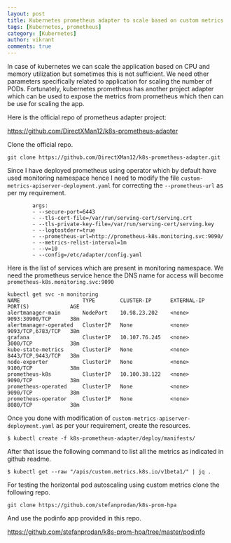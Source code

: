 ```yaml
---
layout: post
title: Kubernetes prometheus adapter to scale based on custom metrics
tags: [Kubernetes, prometheus]
category: [Kubernetes]
author: vikrant
comments: true
--- 
```


In case of kubernetes we can scale the application based on CPU and memory utilization but sometimes this is not sufficient. We need other parameters specifically related to application for scaling the number of PODs. Fortunately, kubernetes prometheus has another project adapter which can be used to expose the metrics from prometheus which then can be use for scaling the app.

Here is the official repo of prometheus adapter project:  

https://github.com/DirectXMan12/k8s-prometheus-adapter 

Clone the official repo.

~~~
git clone https://github.com/DirectXMan12/k8s-prometheus-adapter.git
~~~

Since I have deployed prometheus using operator which by default have used monitoring namespace hence I need to modify the file `custom-metrics-apiserver-deployment.yaml` for correcting the `--prometheus-url` as per my requirement. 


~~~
        args:
        - --secure-port=6443
        - --tls-cert-file=/var/run/serving-cert/serving.crt
        - --tls-private-key-file=/var/run/serving-cert/serving.key
        - --logtostderr=true
        - --prometheus-url=http://prometheus-k8s.monitoring.svc:9090/
        - --metrics-relist-interval=1m
        - --v=10
        - --config=/etc/adapter/config.yaml
~~~        

Here is the list of services which are present in monitoring namespace. We need the prometheus service hence the DNS name for access will become `prometheus-k8s.monitoring.svc:9090`

~~~
kubectl get svc -n monitoring
NAME                    TYPE        CLUSTER-IP      EXTERNAL-IP   PORT(S)             AGE
alertmanager-main       NodePort    10.98.23.202    <none>        9093:30900/TCP      38m
alertmanager-operated   ClusterIP   None            <none>        9093/TCP,6783/TCP   38m
grafana                 ClusterIP   10.107.76.245   <none>        3000/TCP            38m
kube-state-metrics      ClusterIP   None            <none>        8443/TCP,9443/TCP   38m
node-exporter           ClusterIP   None            <none>        9100/TCP            38m
prometheus-k8s          ClusterIP   10.100.38.122   <none>        9090/TCP            38m
prometheus-operated     ClusterIP   None            <none>        9090/TCP            38m
prometheus-operator     ClusterIP   None            <none>        8080/TCP            38m
~~~

Once you done with modification of `custom-metrics-apiserver-deployment.yaml` as per your requirement, create the resources.

~~~
$ kubectl create -f k8s-prometheus-adapter/deploy/manifests/
~~~

After that issue the following command to list all the metrics as indicated in github readme. 

~~~
$ kubectl get --raw "/apis/custom.metrics.k8s.io/v1beta1/" | jq .
~~~

For testing the horizontal pod autoscaling using custom metrics clone the following repo.

~~~
git clone https://github.com/stefanprodan/k8s-prom-hpa
~~~

And use the podinfo app provided in this repo. 

https://github.com/stefanprodan/k8s-prom-hpa/tree/master/podinfo